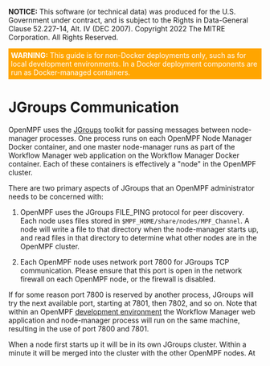 **NOTICE:** This software (or technical data) was produced for the U.S. Government under contract, and is subject to the
Rights in Data-General Clause 52.227-14, Alt. IV (DEC 2007). Copyright 2022 The MITRE Corporation. All Rights Reserved.

<div style="background-color:orange"><p style="color:white; padding:5px"><b>WARNING:</b> This guide is for non-Docker deployments only, such as for local development environments. In a Docker deployment components are run as Docker-managed containers.</p></div>

# JGroups Communication

OpenMPF uses the [JGroups](http://www.jgroups.org) toolkit for passing messages between node-manager processes. One process runs on each OpenMPF Node Manager Docker container, and one master node-manager runs as part of the Workflow Manager web application on the Workflow Manager Docker container. Each of these containers is effectively a "node" in the OpenMPF cluster.

There are two primary aspects of JGroups that an OpenMPF administrator needs to be concerned with:

1. OpenMPF uses the JGroups FILE_PING protocol for peer discovery. Each node uses files stored in `$MPF_HOME/share/nodes/MPF_Channel`. A node will write a file to that directory when the node-manager starts up, and read files in that directory to determine what other nodes are in the OpenMPF cluster.

2. Each OpenMPF node uses network port 7800 for JGroups TCP communication. Please ensure that this port is open in the network firewall on each OpenMPF node, or the firewall is disabled.

If for some reason port 7800 is reserved by another process, JGroups will try the next available port, starting at 7801, then 7802, and so on. Note that within an OpenMPF [development environment](Development-Environment-Guide/index.html) the Workflow Manager web application and node-manager process will run on the same machine, resulting in the use of port 7800 and 7801.

When a node first starts up it will be in its own JGroups cluster. Within a minute it will be merged into the cluster with the other OpenMPF nodes. At that time it will be recognized by the Workflow Manager and become available for running services and processing jobs.
